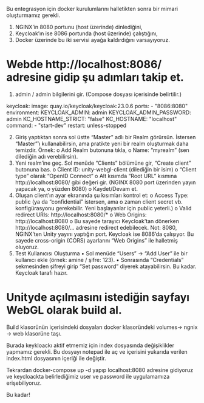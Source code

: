 Bu entegrasyon için docker kurulumlarını halletikten sonra bir mimari oluşturmamız gerekli.

1. NGINX’in 8080 portunu (host üzerinde) dinlediğini,
2. Keycloak’ın ise 8086 portunda (host üzerinde) çalıştığını,
3. Docker üzerinde bu iki servisi ayağa kaldırdığını varsayıyoruz.

# Webde http://localhost:8086/ adresine gidip şu adımları takip et.
1.	admin / admin bilgilerini gir. (Compose dosyası içerisinde belirtilir.)
              
  keycloak:
    image: quay.io/keycloak/keycloak:23.0.6
    ports:
      - "8086:8080"
    environment:
      KEYCLOAK_ADMIN: admin
      KEYCLOAK_ADMIN_PASSWORD: admin
      KC_HOSTNAME_STRICT: "false"
      KC_HOSTNAME: "localhost"
    command:
      - "start-dev"
    restart: unless-stopped

2.	Giriş yaptıktan sonra sol üstte “Master” adlı bir Realm görürsün. İstersen “Master”’ı kullanabilirsin, ama pratikte yeni bir realm oluşturmak daha temizdir. Örnek:
o	Add Realm butonuna tıkla,
o	Name: “myrealm” (sen dilediğin adı verebilirsin).
3.	Yeni realm’ine geç. Sol menüde “Clients” bölümüne gir, “Create client” butonuna bas.
o	Client ID: unity-webgl-client (dilediğin bir isim)
o	“Client type” olarak “OpenID Connect”
o	Alt kısımda “Root URL” kısmına http://localhost:8080/ gibi değeri gir. (NGINX 8080 port üzerinden yayın yapacak ya, o yüzden 8080)
o	Kaydet/Devam et.
4.	Oluşan client’ın ayar ekranında şu kısımları kontrol et:
o	Access Type: public (ya da “confidential” istersen, ama o zaman client secret vb. konfigürasyonu gerekebilir. Yeni başlayanlar için public yeterli.)
o	Valid redirect URIs: http://localhost:8080/*
o	Web Origins: http://localhost:8080
o	Bu sayede tarayıcı Keycloak’tan dönerken http://localhost:8080/... adresine redirect edebilecek.
Not: 8080, NGINX’ten Unity yayını yaptığın port. Keycloak ise 8086’da çalışıyor. Bu sayede cross-origin (CORS) ayarlarını “Web Origins” ile halletmiş oluyoruz.
3. Test Kullanıcısı Oluşturma
•	Sol menüde “Users” → “Add User” ile bir kullanıcı ekle (örnek: amine / şifre: 123).
•	Sonrasında “Credentials” sekmesinden şifreyi girip “Set password” diyerek atayabilirsin.
Bu kadar. Keycloak tarafı hazır.


# Unityde açılmasını istediğin sayfayı WebGL olarak build al. 

Build klasorünün içerisindeki dosyaları docker klasoründeki volumes-> ngnix -> web klasorüne taşı.

Burada keykloackı aktif etmemiz için index dosyasında değişiklikler yapmamız gerekli. Bu dosyayı notepad ile aç ve içerisini yukarıda verilen index.html dosyasının içeriği ile değiştir. 

Tekrardan docker-compose up -d yapıp localhost:8080 adresine gidiyoruz ve keycloackta belirlediğimiz user ve password ile uygulamamıza erişebiliyoruz.

Bu kadar! 




